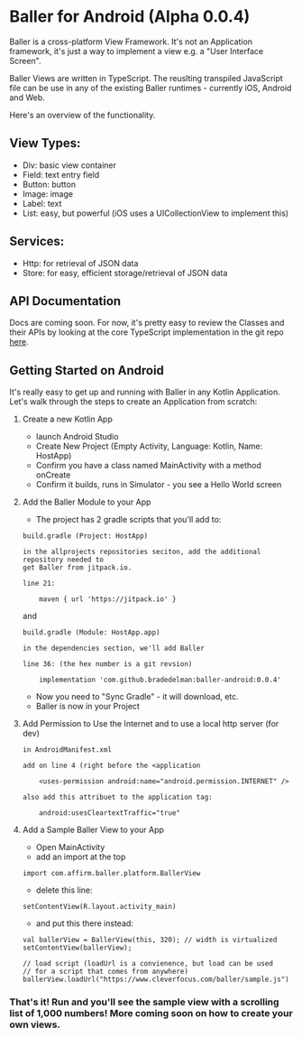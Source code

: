 # Baller for Android (Alpha 0.0.4)

Baller is a cross-platform View Framework.  It's not an Application framework, it's just a way to implement a view e.g. a "User Interface Screen".  

Baller Views are written in TypeScript.   The reuslting transpiled JavaScript file can be use in any of the existing Baller runtimes - currently iOS, Android and Web.  

Here's an overview of the functionality.

## View Types:

- Div: basic view container
- Field: text entry field
- Button: button
- Image: image
- Label: text 
- List: easy, but powerful (iOS uses a UICollectionView to implement this)
 
## Services:

- Http: for retrieval of JSON data
- Store: for easy, efficient storage/retrieval of JSON data


## API Documentation

Docs are coming soon.  For now, it's pretty easy to review the Classes and their APIs by looking at the core TypeScript implementation in the git repo [here](https://github.com/bradedelman/baller-core).

## Getting Started on Android
 
It's really easy to get up and running with Baller in any Kotlin Application.  Let's walk through the steps to create an Application from scratch:

1. Create a new Kotlin App
	- launch Android Studio
	- Create New Project (Empty Activity, Language: Kotlin, Name: HostApp)
	- Confirm you have a class named MainActivity with a method onCreate
	- Confirm it builds, runs in Simulator - you see a Hello World screen
2. Add the Baller Module to your App
	- The project has 2 gradle scripts that you'll add to:
    
	```
	build.gradle (Project: HostApp)
	
	in the allprojects repositories seciton, add the additional repository needed to
	get Baller from jitpack.io.
	
	line 21:
	
		maven { url 'https://jitpack.io' }
	```

    and
	    
	```
	build.gradle (Module: HostApp.app)
		
	in the dependencies section, we'll add Baller
		
	line 36: (the hex number is a git revsion)
		
	    implementation 'com.github.bradedelman:baller-android:0.0.4'
	```

	- Now you need to "Sync Gradle" - it will download, etc. 
	- Baller is now in your Project
	
3. Add Permission to Use the Internet and to use a local http server (for dev)

	```
	in AndroidManifest.xml
	
	add on line 4 (right before the <application	
	
		<uses-permission android:name="android.permission.INTERNET" />
		
	also add this attribuet to the application tag:
		
		android:usesCleartextTraffic="true"
	
	```
		

4. Add a Sample Baller View to your App
	- Open MainActivity
	- add an import at the top

	````
	import com.affirm.baller.platform.BallerView
	````
	
	- delete this line:

	```
	setContentView(R.layout.activity_main)
	```
	
	- and put this there instead:
	
	```
    val ballerView = BallerView(this, 320); // width is virtualized
    setContentView(ballerView);

    // load script (loadUrl is a convienence, but load can be used
    // for a script that comes from anywhere)
    ballerView.loadUrl("https://www.cleverfocus.com/baller/sample.js")	
	```

### That's it!  Run and you'll see the sample view with a scrolling list of 1,000 numbers!   More coming soon on how to create your own views.
